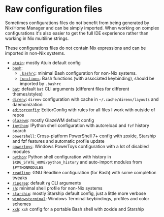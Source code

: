 # Raw configuration files

Sometimes configurations files do not benefit from being generated by Nix/Home Manager
and can be simply imported.
When working on complex configurations it's also easier to get the full IDE experience
rather than working in Nix multiline strings.

These configurations files do not contain Nix expressions and can be imported in non-Nix systems.

- [`atuin`](./atuin): mostly Atuin default config
- [`bash`](./bash):
  - [`.bashrc`](./bash/.bashrc):
    minimal Bash configuration for non-Nix systems.
  - [`functions`](./bash/functions):
    Bash functions (with associated keybinding), should be imported by `.bashrc`
- [`bat`](./bat):
  default `bat` CLI arguments (different files for different themes/styles)
- [`direnv`](./direnv):
  `direnv` configuration with cache in `~/.cache/direnv/layouts` and daemonization
- [`editorconfig`](./editorconfig):
  EditorConfig with rules for all files I work with outside of repos
- [`glazewm`](./glazewm): mostly GlazeWM default config
- [`ipython`](./ipython): IPython shell configuration with autoreload and `fzf` history search
- [`powershell`](./powershell): Cross-platform PowerShell 7+ config
  with zoxide, Starship and fzf features and automatic profile update
- [`powertoys`](./powertoys): Windows PowerToys configuration with a lot of disabled modules
- [`python`](./python): Python shell configuration
  with history in `$XDG_STATE_HOME/python_history`
  and auto-import modules from `$PYTHONMODULES`
- [`readline`](./readline): GNU Readline configuration (for Bash) with some completion tweaks
- [`ripgrep`](./ripgrep): default `rg` CLI arguments
- [`sh`](./sh): minimal shell profile for non-Nix systems
- [`starship`](./starship): mostly Starship default config, just a little more verbose
- [`windowsterminal`](./windowsterminal): Windows Terminal keybindings, profiles and color schemes
- [`xxh`](./xxh): `xxh` config for a portable Bash shell with zoxide and Starship
